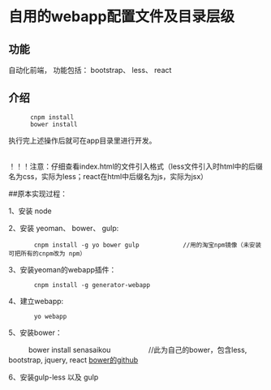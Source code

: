 # 自用的webapp配置文件及目录层级


## 功能

自动化前端， 功能包括： bootstrap、 less、 react

## 介绍

          cnpm install
          bower install

执行完上述操作后就可在app目录里进行开发。        
  <br/>
  
！！！注意：仔细查看index.html的文件引入格式（less文件引入时html中的后缀名为css，实际为less；react在html中后缀名为js，实际为jsx）

##原本实现过程：

  1、安装 node
   
  2、安装 yeoman、 bower、 gulp:
  
           cnpm install -g yo bower gulp            //用的淘宝npm镜像（未安装可把所有的cnpm改为 npm）

  3、安装yeoman的webapp插件：
          
           cnpm install -g generator-webapp
  
  4、建立webapp:
             
           yo webapp
           
  5、安装bower：
          
           bower install senasaikou                   //此为自己的bower，包含less, bootstrap, jquery, react [bower的github](https://github.com/Senasaikou/bower)

  6、安装gulp-less 以及
gulp
